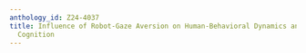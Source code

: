 ```yaml
---
anthology_id: Z24-4037
title: Influence of Robot-Gaze Aversion on Human-Behavioral Dynamics and Perceptual
  Cognition
---
```

